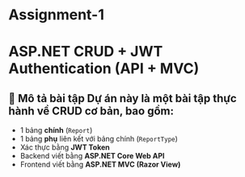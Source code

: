 # Assignment-1
# ASP.NET CRUD + JWT Authentication (API + MVC) 
## 🔧 Mô tả bài tập  Dự án này là một bài tập thực hành về **CRUD cơ bản**, bao gồm:  
- 1 bảng **chính** (`Report`)
- 1 bảng **phụ** liên kết với bảng chính (`ReportType`)
- Xác thực bằng **JWT Token**
- Backend viết bằng **ASP.NET Core Web API**
- Frontend viết bằng **ASP.NET MVC (Razor View)**
